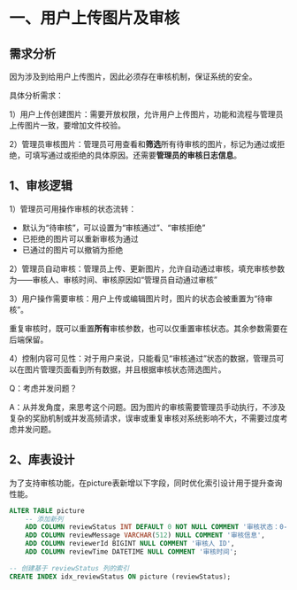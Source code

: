 # 一、用户上传图片及审核

## 需求分析

因为涉及到给用户上传图片，因此必须存在审核机制，保证系统的安全。

具体分析需求：

1）用户上传创建图片：需要开放权限，允许用户上传图片，功能和流程与管理员上传图片一致，要增加文件校验。

2）管理员审核图片：管理员可用查看和**筛选**所有待审核的图片，标记为通过或拒绝，可填写通过或拒绝的具体原因。还需要**管理员的审核日志信息**。

## 1、审核逻辑

1）管理员可用操作审核的状态流转：

- 默认为“待审核”，可以设置为“审核通过”、“审核拒绝”
- 已拒绝的图片可以重新审核为通过
- 已通过的图片可以撤销为拒绝

2）管理员自动审核：管理员上传、更新图片，允许自动通过审核，填充审核参数为——审核人、审核时间、审核原因如“管理员自动通过审核”

3）用户操作需要审核：用户上传或编辑图片时，图片的状态会被重置为“待审核”。

重复审核时，既可以重置**所有**审核参数，也可以仅重置审核状态。其余参数需要在后端保留。

4）控制内容可见性：对于用户来说，只能看见“审核通过”状态的数据，管理员可以在图片管理页面看到所有数据，并且根据审核状态筛选图片。

Q：考虑并发问题？

A：从并发角度，来思考这个问题。因为图片的审核需要管理员手动执行，不涉及复杂的奖励机制或并发高频请求，误审或重复审核对系统影响不大，不需要过度考虑并发问题。

## 2、库表设计

为了支持审核功能，在picture表新增以下字段，同时优化索引设计用于提升查询性能。

```sql
ALTER TABLE picture  
    -- 添加新列  
    ADD COLUMN reviewStatus INT DEFAULT 0 NOT NULL COMMENT '审核状态：0-待审核; 1-通过; 2-拒绝',  
    ADD COLUMN reviewMessage VARCHAR(512) NULL COMMENT '审核信息',  
    ADD COLUMN reviewerId BIGINT NULL COMMENT '审核人 ID',  
    ADD COLUMN reviewTime DATETIME NULL COMMENT '审核时间';  
  
-- 创建基于 reviewStatus 列的索引  
CREATE INDEX idx_reviewStatus ON picture (reviewStatus);
```

